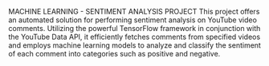 MACHINE LEARNING - SENTIMENT ANALYSIS PROJECT
This project offers an automated solution for performing sentiment analysis on YouTube video comments. Utilizing the powerful TensorFlow framework in conjunction with the YouTube Data API, it efficiently fetches comments from specified videos and employs machine learning models to analyze and classify the sentiment of each comment into categories such as positive and negative.